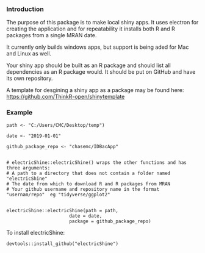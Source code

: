 
### Introduction
The purpose of this package is to make local shiny apps. It uses electron for creating the application and for repeatability it installs both R and R packages from a single MRAN date.

It currently only builds windows apps, but support is being aded for Mac and Linux as well.

Your shiny app should be built as an R package and should list all dependencies as an R package would. It should be put on GitHub and have its own repository.

A template for desgining a shiny app as a package may be found here: https://github.com/ThinkR-open/shinytemplate


### Example
```
path <- "C:/Users/CMC/Desktop/temp")

date <- "2019-01-01"

github_package_repo <- "chasemc/IDBacApp"


# electricShine::electricShine() wraps the other functions and has three arguments:
# A path to a directory that does not contain a folder named "electricShine"
# The date from which to download R and R packages from MRAN
# Your github username and repository name in the format  "usernam/repo"  eg "tidyverse/ggplot2"


electricShine::electricShine(path = path,
                       date = date,
                       package = github_package_repo)

```

To install electricShine:

```
devtools::install_github("electricShine")

```

